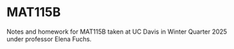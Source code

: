 # MAT115B

Notes and homework for MAT115B taken at UC Davis in Winter Quarter 2025 under professor Elena Fuchs.
